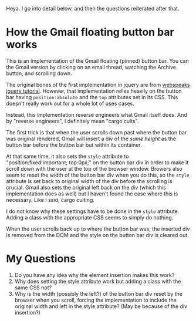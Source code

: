 Heya. I go into detail below, and then the questions reiterated
after that.

# How the Gmail floating button bar works

This is an implementation of the Gmail floating (pinned) button bar. You can
the Gmail version by clicking on an email thread, watching the Archive button,
and scrolling down.

The original bones of the first implementation in jquery are from [webspeaks
jquery
tutorial](http://www.webspeaks.in/2011/07/new-gmail-like-floating-toolbar-jquery.html). However,
that implementation relies heavily on the button bar having
`position:absolute` and the `top` attributes set in its CSS. This doesn't
really work out for a whole lot of uses cases.

Instead, this implementation reverse engineers what Gmail itself does. And by
"reverse engineers", I definitely mean "cargo cults".

The first trick is that when the user scrolls down past where the button bar
was original rendered,
Gmail will insert a div of the *same height* as the button bar before the
button bar but within its container. 

At that same time, it also sets the `style` attribute to
"position:fixed!important; top:0px;" on the button bar div in order to make it
scroll down with the user at the top of the browser window. Browers also seem
to reset the width of the button bar div when you do this, so the `style`
attribute is set back to original width of the div before the scrolling is
crucial. Gmail also sets the original left back on the div (which this
implementation does as well) but I haven't found the case where this is
necessary. Like I said, cargo culting.

I do not know why these settings have to be done in the `style`
attribute. Adding a class with the appropriate CSS seems to simply do
nothing.

When the user scrolls back up to where the button bar was, the inserted div is
removed from the DOM and the style on the button bar div is cleared out.

# My Questions

1. Do you have any idea why the element insertion makes this work?
2. Why does setting the style attribute work but adding a class with the same CSS not?
3. Why is the width (possibly the left?) of the button bar div reset by the
browser when you scroll, forcing the implementation to include the original
width and left in the style attribute? (May be because of the div insertion?)

